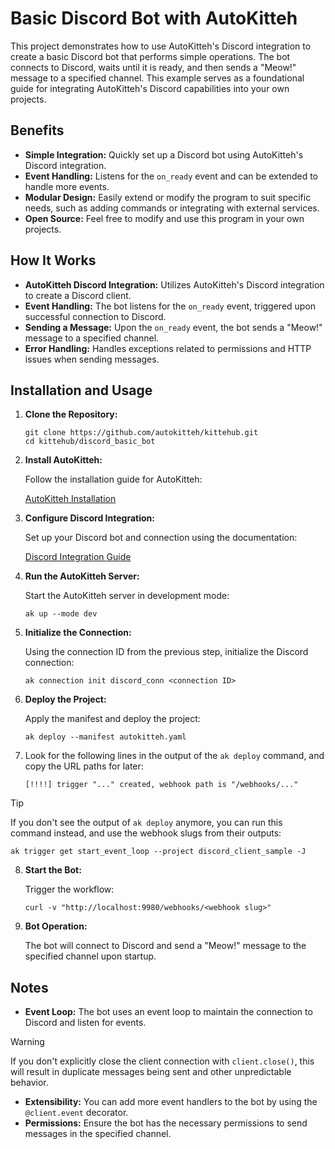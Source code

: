 
# Basic Discord Bot with AutoKitteh

This project demonstrates how to use AutoKitteh's Discord integration to create a basic Discord bot that performs simple operations. The bot connects to Discord, waits until it is ready, and then sends a "Meow!" message to a specified channel. This example serves as a foundational guide for integrating AutoKitteh's Discord capabilities into your own projects.

## Benefits

- **Simple Integration:** Quickly set up a Discord bot using AutoKitteh's Discord integration.
- **Event Handling:** Listens for the `on_ready` event and can be extended to handle more events.
- **Modular Design:** Easily extend or modify the program to suit specific needs, such as adding commands or integrating with external services.
- **Open Source:** Feel free to modify and use this program in your own projects.

## How It Works

- **AutoKitteh Discord Integration:** Utilizes AutoKitteh's Discord integration to create a Discord client.
- **Event Handling:** The bot listens for the `on_ready` event, triggered upon successful connection to Discord.
- **Sending a Message:** Upon the `on_ready` event, the bot sends a "Meow!" message to a specified channel.
- **Error Handling:** Handles exceptions related to permissions and HTTP issues when sending messages.

## Installation and Usage 

1. **Clone the Repository:**

   ```shell
   git clone https://github.com/autokitteh/kittehub.git
   cd kittehub/discord_basic_bot
   ```

2. **Install AutoKitteh:**

   Follow the installation guide for AutoKitteh:

   [AutoKitteh Installation](https://docs.autokitteh.com/get_started/install)

3. **Configure Discord Integration:**

   Set up your Discord bot and connection using the documentation:

   [Discord Integration Guide](https://docs.autokitteh.com/integrations/discord/connection)


4. **Run the AutoKitteh Server:**

   Start the AutoKitteh server in development mode:

   ```shell
   ak up --mode dev
   ```

5. **Initialize the Connection:**

   Using the connection ID from the previous step, initialize the Discord connection:

   ```shell
   ak connection init discord_conn <connection ID>
   ```

6. **Deploy the Project:**

   Apply the manifest and deploy the project:

   ```shell
   ak deploy --manifest autokitteh.yaml
   ```


7. Look for the following lines in the output of the `ak deploy` command, and
   copy the URL paths for later:

   ```
   [!!!!] trigger "..." created, webhook path is "/webhooks/..."
   ```

> [!TIP]
> If you don't see the output of `ak deploy` anymore, you can run this
> command instead, and use the webhook slugs from their outputs:
>
> ```shell
> ak trigger get start_event_loop --project discord_client_sample -J
> ```

8. **Start the Bot:**

   Trigger the workflow:

   ```shell
   curl -v "http://localhost:9980/webhooks/<webhook slug>"
   ```

9. **Bot Operation:**

   The bot will connect to Discord and send a "Meow!" message to the specified channel upon startup.

## Notes

- **Event Loop:** The bot uses an event loop to maintain the connection to Discord and listen for events.

> [!WARNING]
> If you don't explicitly close the client connection with `client.close()`, this will result in duplicate messages being sent and other unpredictable behavior.

- **Extensibility:** You can add more event handlers to the bot by using the `@client.event` decorator. 
- **Permissions:** Ensure the bot has the necessary permissions to send messages in the specified channel.
